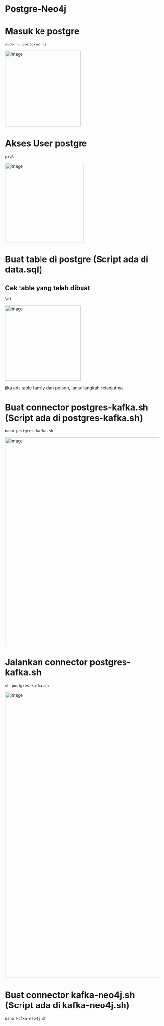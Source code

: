 # Postgre-Neo4j

# Masuk ke postgre
```
sudo -u postgres -i
```
<img width="247" alt="image" src="https://github.com/Digital-Data-Integrasi/Postgre-Neo4j/assets/143582498/7c01917d-2b07-4fea-92d1-42894061acbb">

# Akses User postgre
```
psql
```
<img width="259" alt="image" src="https://github.com/Digital-Data-Integrasi/Postgre-Neo4j/assets/143582498/ff4e57c7-b38f-48ad-8bff-5391ac80fcc9">

# Buat table di postgre (Script ada di data.sql)
## Cek table yang telah dibuat
```
\dt
```
<img width="247" alt="image" src="https://github.com/Digital-Data-Integrasi/Postgre-Neo4j/assets/143582498/3bf52ea4-f404-4051-aa6d-dd80d6fe99f0"> 

jika ada table family dan person, lanjut langkah selanjutnya

# Buat connector postgres-kafka.sh (Script ada di postgres-kafka.sh)
```
nano postgres-kafka.sh
```
<img width="679" alt="image" src="https://github.com/Digital-Data-Integrasi/Postgre-Neo4j/assets/143582498/5d36ce44-bde9-478f-80df-a53e5d9a6af6">

# Jalankan connector postgres-kafka.sh
```
sh postgres-kafka.sh
```
<img width="935" alt="image" src="https://github.com/Digital-Data-Integrasi/Postgre-Neo4j/assets/143582498/b70b698b-73ad-4f78-b222-b6e4cbc22a28">

# Buat connector kafka-neo4j.sh (Script ada di kafka-neo4j.sh)
```
nano kafka-neo4j.sh
```

```
